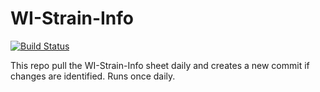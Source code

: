 # WI-Strain-Info

[![Build Status](https://travis-ci.org/AndersenLab/WI-Strain-Info.svg?branch=master)](https://travis-ci.org/AndersenLab/WI-Strain-Info)

This repo pull the WI-Strain-Info sheet daily and creates a new commit if changes are identified. Runs once daily.